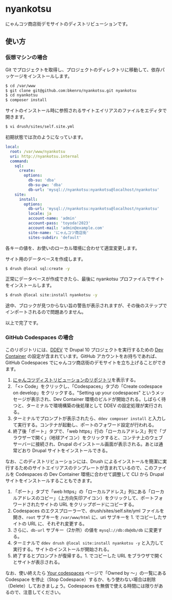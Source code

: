 # nyankotsu

にゃんコツ商店街デモサイトのディストリビューションです。

## 使い方

### 仮想マシンの場合

Git でプロジェクトを取得し、プロジェクトのディレクトリに移動して、依存パッケージをインストールします。

```bash
$ cd /var/www
$ git clone git@github.com:bkenro/nyankotsu.git nyankotsu
$ cd nyankotsu
$ composer install
```

サイトのインストール時に参照されるサイトエイリアスのファイルをエディタで開きます。

```bash
$ vi drush/sites/self.site.yml
```

初期状態では次のようになっています。

```yaml
local:
  root: /var/www/nyankotsu
  uri: http://nyankotsu.internal
  command:
    sql:
      create:
        options:
          db-su: 'dba'
          db-su-pw: 'dba'
          db-url: 'mysql://nyankotsu:nyankotsu@localhost/nyankotsu'
    site:
      install:
        options:
          db-url: 'mysql://nyankotsu:nyankotsu@localhost/nyankotsu'
          locale: ja
          account-name: 'admin'
          account-pass: 'toyoda!2023'
          account-mail: 'admin@example.com'
          site-name: 'にゃんコツ商店街'
          sites-subdir: 'default'
```

各キーの値を、お使いのローカル環境に合わせて適宜変更します。

サイト用のデータベースを作成します。

```bash
$ drush @local sql:create -y
```
正常にデータベースが作成できたら、最後に nyankotsu プロファイルでサイトをインストールします。

```bash
$ drush @local site:install nyankotsu -y
```

途中、ブロックが見つからない旨の警告が表示されますが、その後のステップでインポートされるので問題ありません。

以上で完了です。

### GitHub Codespaces の場合

このリポジトリには、[DDEV](https://ddev.readthedocs.io/) で Drupal 10 プロジェクトを実行するための [Dev Container](https://code.visualstudio.com/docs/devcontainers/containers) の設定が含まれています。GitHub アカウントをお持ちであれば、GitHub Codespaces でにゃんコツ商店街のデモサイトを立ち上げることができます。

1. [にゃんコツディストリビューションのリポジトリ](https://github.com/bkenro/nyankotsu/tree/develop)を表示する。
2. 「<> Code」をクリックし、「Codespaces」タブの「Create codespace on develop」をクリックする。"Setting up your codespaces" というメッセージが表示され、Dev Container 環境のビルドが開始される。しばらく待つと、ターミナルで環境構築の後処理として DDEV の設定処理が実行される。
3. ターミナルでプロンプトが表示されたら、`ddev composer install` と入力して実行する。コンテナが起動し、ポートのフォワード設定が行われる。
4. 終了後「ポート」タブで、「web https」行の「ローカルアドレス」列で「ブラウザーで開く」（地球アイコン）をクリックすると、コンテナ上のウェブサーバーに接続され、Drupal のインストール画面が表示される。あとは通常どおり Drupal サイトをインストールできる。

なお、このディストリビューションには、Drush によるインストールを簡潔に実行するためのサイトエイリアスのテンプレートが含まれているので、このファイルを Codespaces の Dev Container 環境に合わせて調整して CLI から Drupal サイトをインストールすることもできます。

1. 「ポート」タブで「web https」の「ローカルアドレス」列にある「ローカルアドレスのコピー」（上方向矢印アイコン）をクリックして、ポートフォワードされたサイトの URL をクリップボードにコピーする。
2. Codespaces のエクスプローラーで、drush/sites/self.site/yml ファイルを開き、`root` サブキーを `/var/www/html` に、uri サブキーを 1. でコピーしたサイトの URL に、それぞれ変更する。
3. さらに、`db-url` サブキー（2か所）の値を `mysql://db:db@db/db` に変更する。
4. ターミナルで `ddev drush @local site:install nyankotsu -y` と入力して実行する。サイトのインストールが開始される。
5. 終了するとプロンプトが復帰する。1. でコピーした URL をブラウザで開くとサイトが表示される。

なお、使い終えたら [Your codespaces](https://github.com/codespaces) ページで「Owned by 〜」の一覧にある Codespace を停止（Stop Codespace）するか、もう使わない場合は削除（Delete）しておきましょう。Codespaces を無償で使える時間には限りがあるので、注意してください。
